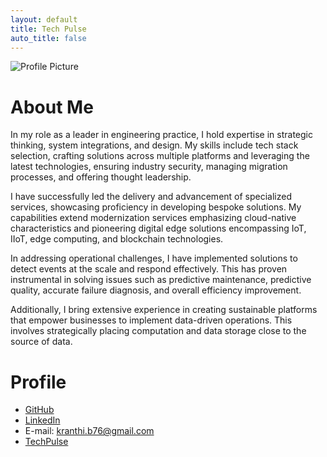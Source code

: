 ```yaml
---
layout: default
title: Tech Pulse
auto_title: false
---
```


![Profile Picture](https://github.com/kranthiB/tech-pulse/assets/20100300/9a736590-5588-4b5b-813c-7e25c031942e) 

# About Me
In my role as a leader in engineering practice, I hold expertise in strategic thinking, system integrations, and design. My skills include tech stack selection, crafting solutions across multiple platforms and leveraging the latest technologies, ensuring industry security, managing migration processes, and offering thought leadership.

I have successfully led the delivery and advancement of specialized services, showcasing proficiency in developing bespoke solutions. My capabilities extend modernization services emphasizing cloud-native characteristics and pioneering digital edge solutions encompassing IoT, IIoT, edge computing, and blockchain technologies.

In addressing operational challenges, I have implemented solutions to detect events at the scale and respond effectively. This has proven instrumental in solving issues such as predictive maintenance, predictive quality, accurate failure diagnosis, and overall efficiency improvement.

Additionally, I bring extensive experience in creating sustainable platforms that empower businesses to implement data-driven operations. This involves strategically placing computation and data storage close to the source of data.

# Profile
- [GitHub](https://github.com/kranthiB)
- [LinkedIn](https://www.linkedin.com/in/kranthi-kumar-bitra/)
- E-mail: kranthi.b76@gmail.com
- [TechPulse](https://kranthib.github.io/tech-pulse)

